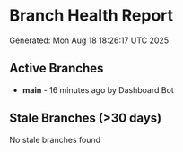 # Branch Health Report
Generated: Mon Aug 18 18:26:17 UTC 2025

## Active Branches
- **main** - 16 minutes ago by Dashboard Bot

## Stale Branches (>30 days)
No stale branches found

